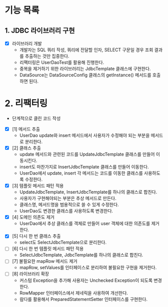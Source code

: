 # 기능 목록

## 1. JDBC 라이브러리 구현

- [x] 라이브러리 개발
    - 개발자는 SQL 쿼리 작성, 쿼리에 전달할 인자, SELECT 구문일 경우 조회 결과를 추출하는 것만 집중한다.
    - 리팩터링은 UserDaoTest를 활용해 진행한다.
    - 중복을 제거하기 위한 라이브러리는 JdbcTemplate 클래스에 구현한다.
    - DataSource는 DataSourceConfig 클래스의 getInstance() 메서드를 호출하면 된다.

# 2. 리팩터링

- 단계적으로 클린 코드 작성

- [x] [1] 메서드 추출
    - UserDao update와 insert 메서드에서 사용자가 수정해야 되는 부분을 메서드로 분리한다.
- [x] [2] 클래스 추출
    - update 메서드와 관련된 코드를 UpdateJdbcTemplate 클래스를 만들어 이동시킨다.
    - insert도 마찬가지로 InsertJdbcTemplate 클래스를 만들어 이동한다.
    - UserDao에서 update, insert 각 메서드는 코드를 이동한 클래스를 사용하도록 수정한다.
- [x] [3] 템플릿 메서드 패턴 적용
    - UpdateJdbcTemplate, InsertJdbcTemplate를 하나의 클래스로 합친다.
    - 사용자가 구현해야되는 부분은 추상 메서드로 만든다.
    - 클래스명, 메서드명을 범용적으로 쓸 수 있게 수정한다.
    - UserDao도 변경한 클래스를 사용하도록 변경한다.
- [x] [4] 도메인 의존도 제거
    - UserDao에서 추상 클래스를 객체로 만들어 user 객체에 대한 의존도를 제거한다.
- [x] [5] 다시 한 번 클래스 추출
    - select도 SelectJdbcTemplate으로 분리한다.
- [ ] [6] 다시 한 번 템플릿 메서드 패턴 적용
    - SelectJdbcTemplate, JdbcTemplate를 하나의 클래스로 합친다.
- [ ] [7] 불필요한 mapRow 메서드 제거
    - mapRow, setValues를 인터페이스로 분리하여 불필요한 구현을 제거한다.
- [ ] [8] 라이브러리 확장
    - 커스텀 Exception을 추가해 사용자는 Unchecked Exception이 되도록 변경한다.
    - RowMapper 인터페이스에서 제네릭을 사용하여 개선한다.
    - 람다를 활용해서 PreparedStatementSetter 인터페이스를 구현한다.
